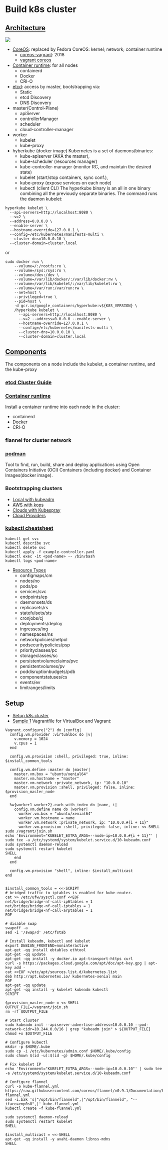 # Build k8s cluster
## [Architecture]()
![](https://d33wubrfki0l68.cloudfront.net/2475489eaf20163ec0f54ddc1d92aa8d4c87c96b/e7c81/images/docs/components-of-kubernetes.svg)
- [CoreOS](https://getfedora.org/coreos?stream=stable): replaced by Fedora CoreOS: kernel; network; container runtime
    - [coreos-vagrant](https://github.com/coreos/coreos-vagrant): 2018
    - [vagrant coreos](https://github.com/meltwater/vagrant-coreos)
- [Container runtime]((https://kubernetes.io/docs/setup/production-environment/container-runtimes/)): for all nodes
    - containerd
    - Docker
    - CRI-O
- [etcd](https://github.com/etcd-io/etcd/blob/release-3.4/Documentation/op-guide/clustering.md): access by master, bootstrapping via:
    - Static
    - etcd Discovery
    - DNS Discovery
- master(Control-Plane)
    - apiServer
    - controllerManager
    - scheduler
    - cloud-controller-manager
- worker
    - kubelet
    - kube-proxy 
- hyberkube (docker image) 
Kubernetes is a set of daemons/binaries:
    - kube-apiserver (AKA the master),
    - kube-scheduler (resources manager)
    - kube-controller-manager (monitor RC, and maintain the desired state)
    - kubelet (start/stop containers, sync conf.),
    - kube-proxy (expose services on each node)
    - kubectl (client CLI)
The hyperkube binary is an all in one binary combining all the previously separate binaries. 
The command runs the daemon kubelet:
```
hyperkube kubelet \
  --api-servers=http://localhost:8080 \
  --v=2 \
  --address=0.0.0.0 \
  --enable-server \
  --hostname-override=127.0.0.1 \
  --config=/etc/kubernetes/manifests-multi \
  --cluster-dns=10.0.0.10 \
  --cluster-domain=cluster.local
```
or
```
sudo docker run \
    --volume=/:/rootfs:ro \
    --volume=/sys:/sys:ro \
    --volume=/dev:/dev \
    --volume=/var/lib/docker/:/var/lib/docker:rw \
    --volume=/var/lib/kubelet/:/var/lib/kubelet:rw \
    --volume=/var/run:/var/run:rw \
    --net=host \
    --privileged=true \
    --pid=host \
    -d gcr.io/google_containers/hyperkube:v${K8S_VERSION} \
    /hyperkube kubelet \
      --api-servers=http://localhost:8080 \
      --v=2 --address=0.0.0.0 --enable-server \
      --hostname-override=127.0.0.1 \
      --config=/etc/kubernetes/manifests-multi \
      --cluster-dns=10.0.0.10 \
      --cluster-domain=cluster.local
```

## [Components](https://kubernetes.io/docs/concepts/overview/components/)
The components on a node include the kubelet, a container runtime, and the kube-proxy

### [etcd Cluster Guide](https://github.com/etcd-io/etcd/blob/release-3.4/Documentation/op-guide/clustering.md)

### [Container runtime](https://kubernetes.io/docs/setup/production-environment/container-runtimes/)
Install a container runtime into each node in the cluster:
- containerd
- Docker
- CRI-O

### flannel for cluster network

### [podman](http://docs.podman.io/en/latest/)
 Tool to find, run, build, share and deploy applications using Open Containers Initiative (OCI) Containers (including docker) and Container Images(docker image).



### Bootstrapping clusters
- [Local with kubeadm](https://kubernetes.io/docs/setup/production-environment/tools/kubeadm/)
- [AWS with kops](https://kubernetes.io/docs/setup/production-environment/tools/kops/)
- [Clouds with Kubespray](https://kubernetes.io/docs/setup/production-environment/tools/kubespray/)
- [Cloud Providers](https://kubernetes.io/docs/setup/production-environment/turnkey-solutions/)

### [kubectl cheatsheet](https://kubernetes.io/docs/reference/kubectl/cheatsheet/)
```
kubectl get svc
kubectl describe svc
kubectl delete svc
kubectl apply -f example-controller.yaml
kubectl exec -it <pod-name> -- /bin/bash
kubectl logs <pod-name>
```
- [Resource Types](https://kubernetes.io/docs/reference/kubectl/overview/#resource-types)
    - configmaps/cm
    - nodes/no
    - pods/po
    - services/svc
    - endpoints/ep
    - daemonsets/ds
    - replicasets/rs	
    - statefulsets/sts
    - cronjobs/cj
    - deployments/deploy
    - ingresses/ing
    - namespaces/ns
    - networkpolicies/netpol
    - podsecuritypolicies/psp
    - priorityclasses/pc
    - storageclasses/sc
    - persistentvolumeclaims/pvc
    - persistentvolumes/pv
    - poddisruptionbudgets/pdb
    - componentstatuses/cs
    - events/ev
    - limitranges/limits


## Setup
- [Setup k8s cluster](https://medium.com/swlh/setup-own-kubernetes-cluster-via-virtualbox-99a82605bfcc)
- [Sample 1](https://gist.github.com/danielepolencic/ef4ddb763fd9a18bf2f1eaaa2e337544)
Vagrantfile for VirtualBox and Vagrant: 
```
Vagrant.configure("2") do |config|
  config.vm.provider :virtualbox do |v|
    v.memory = 1024
    v.cpus = 1
  end

  config.vm.provision :shell, privileged: true, inline: $install_common_tools

  config.vm.define :master do |master|
    master.vm.box = "ubuntu/xenial64"
    master.vm.hostname = "master"
    master.vm.network :private_network, ip: "10.0.0.10"
    master.vm.provision :shell, privileged: false, inline: $provision_master_node
  end

  %w{worker1 worker2}.each_with_index do |name, i|
    config.vm.define name do |worker|
      worker.vm.box = "ubuntu/xenial64"
      worker.vm.hostname = name
      worker.vm.network :private_network, ip: "10.0.0.#{i + 11}"
      worker.vm.provision :shell, privileged: false, inline: <<-SHELL
sudo /vagrant/join.sh
echo 'Environment="KUBELET_EXTRA_ARGS=--node-ip=10.0.0.#{i + 11}"' | sudo tee -a /etc/systemd/system/kubelet.service.d/10-kubeadm.conf
sudo systemctl daemon-reload
sudo systemctl restart kubelet
SHELL
    end
  end

  config.vm.provision "shell", inline: $install_multicast
end


$install_common_tools = <<-SCRIPT
# bridged traffic to iptables is enabled for kube-router.
cat >> /etc/ufw/sysctl.conf <<EOF
net/bridge/bridge-nf-call-ip6tables = 1
net/bridge/bridge-nf-call-iptables = 1
net/bridge/bridge-nf-call-arptables = 1
EOF

# disable swap
swapoff -a
sed -i '/swap/d' /etc/fstab

# Install kubeadm, kubectl and kubelet
export DEBIAN_FRONTEND=noninteractive
apt-get -qq install ebtables ethtool
apt-get -qq update
apt-get -qq install -y docker.io apt-transport-https curl
curl -s https://packages.cloud.google.com/apt/doc/apt-key.gpg | apt-key add -
cat <<EOF >/etc/apt/sources.list.d/kubernetes.list
deb http://apt.kubernetes.io/ kubernetes-xenial main
EOF
apt-get -qq update
apt-get -qq install -y kubelet kubeadm kubectl
SCRIPT

$provision_master_node = <<-SHELL
OUTPUT_FILE=/vagrant/join.sh
rm -rf $OUTPUT_FILE

# Start cluster
sudo kubeadm init --apiserver-advertise-address=10.0.0.10 --pod-network-cidr=10.244.0.0/16 | grep "kubeadm join" > ${OUTPUT_FILE}
chmod +x $OUTPUT_FILE

# Configure kubectl
mkdir -p $HOME/.kube
sudo cp -i /etc/kubernetes/admin.conf $HOME/.kube/config
sudo chown $(id -u):$(id -g) $HOME/.kube/config

# Fix kubelet IP
echo 'Environment="KUBELET_EXTRA_ARGS=--node-ip=10.0.0.10"' | sudo tee -a /etc/systemd/system/kubelet.service.d/10-kubeadm.conf

# Configure flannel
curl -o kube-flannel.yml https://raw.githubusercontent.com/coreos/flannel/v0.9.1/Documentation/kube-flannel.yml
sed -i.bak 's|"/opt/bin/flanneld",|"/opt/bin/flanneld", "--iface=enp0s8",|' kube-flannel.yml
kubectl create -f kube-flannel.yml

sudo systemctl daemon-reload
sudo systemctl restart kubelet
SHELL

$install_multicast = <<-SHELL
apt-get -qq install -y avahi-daemon libnss-mdns
SHELL
```
